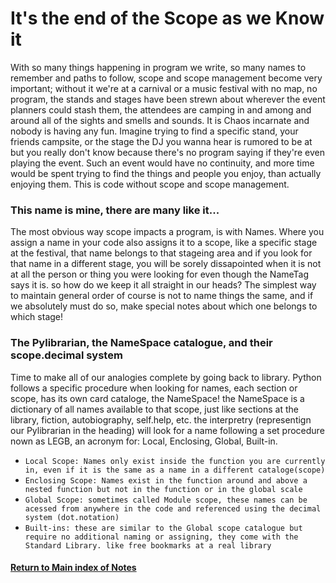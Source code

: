 
# It's the end of the Scope as we Know it

With so many things happening in program we write, so many names to remember and paths to follow, scope and scope management become very important; without it we're at a carnival or a music festival with no map, no program, the stands and stages have been strewn about wherever the event planners could stash them, the attendees are camping in and among and around all of the sights and smells and sounds. It is Chaos incarnate and nobody is having any fun. Imagine trying to find a specific stand, your friends campsite, or the stage the DJ you wanna hear is rumored to be at but you really don't know because there's no program saying if they're even playing the event. Such an event would have no continuity, and more time would be spent trying to find the things and people you enjoy, than actually enjoying them. This is code without scope and scope management. 

### This name is mine, there are many like it...
The most obvious way scope impacts a program, is with Names. Where you assign a name in your code also assigns it to a scope, like a specific stage at the festival, that name belongs to that stageing area and if you look for that name in a different stage, you will be sorely dissapointed when it is not at all the person or thing you were looking for even though the NameTag says it is. so how do we keep it all straight in our heads? The simplest way to maintain general order of course is not to name things the same, and if we absolutely must do so, make special notes about which one belongs to which stage!

### The Pylibrarian, the NameSpace catalogue, and their scope.decimal system
Time to make all of our analogies complete by going back to library. Python follows a specific procedure when looking for names, each section or scope, has its own card cataloge, the NameSpace! the NameSpace is a dictionary of all names available to that scope, just like sections at the library, fiction, autobiography, self.help, etc. the interpretry (representign our Pylibrarian in the heading) will look for a name following a set procedure nown as LEGB, an acronym for: Local, Enclosing, Global, Built-in.

- `Local Scope: Names only exist inside the function you are currently in, even if it is the same as a name in a different cataloge(scope)`
- `Enclosing Scope: Names exist in the function around and above a nested function but not in the function or in the global scale`
- `Global Scope: sometimes called Module scope, these names can be acessed from anywhere in the code and referenced using the decimal system (dot.notation)`
- `Built-ins: these are similar to the Global scope catalogue but require no additional naming or assigning, they come with the Standard Library. like free bookmarks at a real library`



#### [Return to Main index of Notes](./README.md)